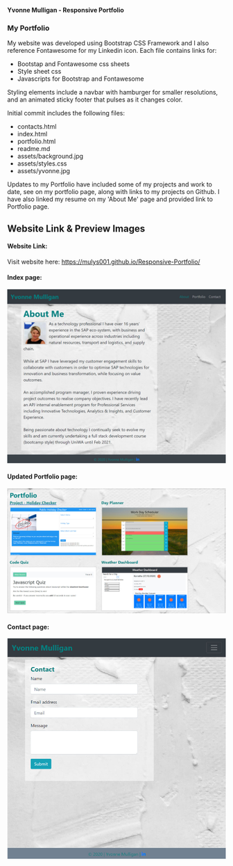 **Yvonne Mulligan - Responsive Portfolio**

### My Portfolio
My website was developed using Bootstrap CSS Framework and I also reference Fontawesome for my Linkedin icon.  Each file contains links for:

 * Bootstap and Fontawesome css sheets
 * Style sheet css
 * Javascripts for Bootstrap and Fontawesome

 Styling elements include a navbar with hamburger for smaller resolutions, and an animated sticky footer that pulses as it changes color.

Initial commit includes the following files:

 * contacts.html
 * index.html
 * portfolio.html
 * readme.md
 * assets/background.jpg
 * assets/styles.css
 * assets/yvonne.jpg

Updates to my Portfolio have included some of my projects and work to date, see on my portfolio page, along with links to my projects on 
Github.  I have also linked my resume on my 'About Me' page and provided link to Portfolio page.

## Website Link & Preview Images

#### Website Link:
Visit website here:  https://mulys001.github.io/Responsive-Portfolio/

#### Index page:
![Index page](https://github.com/MULYS001/Responsive-Portfolio/blob/master/assets/Responsive-Portfolio-index.jpg)

#### Updated Portfolio page:
![Portfolio page](https://github.com/MULYS001/Responsive-Portfolio/blob/master/assets/Updated-Portfolio.jpg)

#### Contact page:
![Contact page](https://github.com/MULYS001/Responsive-Portfolio/blob/master/assets/Responsive-Portfolio-contact.jpg)

